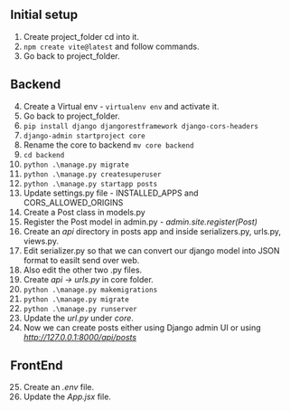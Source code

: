 ## Initial setup

1. Create project_folder cd into it.
2. `npm create vite@latest` and follow commands.
3. Go back to project_folder.

## Backend

4. Create a Virtual env - `virtualenv env` and activate it.
5. Go back to project_folder. 
6. `pip install django djangorestframework django-cors-headers`
7. `django-admin startproject core`
8. Rename the core to backend `mv core backend`
9. `cd backend`
10. `python .\manage.py migrate`
11. `python .\manage.py createsuperuser`
12. `python .\manage.py startapp posts`
13. Update settings.py file - INSTALLED_APPS and CORS_ALLOWED_ORIGINS
14. Create a Post class in models.py 
15. Register the Post model in admin.py - *admin.site.register(Post)*
16. Create an *api* directory in posts app and inside serializers.py, urls.py, views.py.
17. Edit serializer.py so that we can convert our django model into JSON format to easilt send over web.
18. Also edit the other two .py files.
19. Create *api -> urls.py* in core folder.
20. `python .\manage.py makemigrations`
21. `python .\manage.py migrate`
22. `python .\manage.py runserver`
23. Update the *url.py* under *core*.
24. Now we can create posts either using Django admin UI or using *http://127.0.0.1:8000/api/posts*

## FrontEnd

25. Create an *.env* file.
26. Update the *App.jsx* file.
